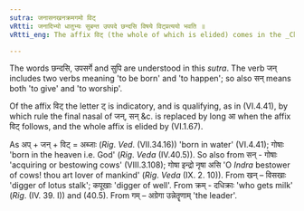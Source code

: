 ```yaml
---
sutra: जनासनखनक्रमगमो विट्
vRtti: जनादिभ्यो धातुभ्यः सुबन्त उपपदे छन्दसि विषये विट्प्रत्ययो भवति ॥
vRtti_eng: The affix विट् (the whole of which is elided) comes in the _Chhandas_ after the verbs जन् 'to be born', सन् 'to bestow', खन् 'to dig', क्रम् 'to pace' and गम् 'to go', when a word ending in a case-affix is in composition, and the final nasals are changed into long आ.

---
```

The words छन्दसि, उपसर्गे and सुपि are understood in this _sutra_. The verb जन् includes two verbs meaning 'to be born' and 'to happen'; so also सन् means both 'to give' and 'to worship'.

Of the affix विट् the letter ट् is indicatory, and is qualifying, as in (VI.4.41), by which rule the final nasal of जन्, सन् &c. is replaced by long आ when the affix विट् follows, and the whole affix is elided by (VI.1.67).

As अप् + जन् + विट् = अब्जाः (_Rig_. _Ved_. (VII.34.16)) 'born in water' (VI.4.41); गोषाः 'born in the heaven i.e. God' (_Rig_. _Veda_ (IV.40.5)). So also from सन् - गोषाः 'acquiring or bestowing cows' (VIII.3.108); गोषा इन्द्रो नृषा असि 'O _Indra_ bestower of cows! thou art lover of mankind' (_Rig_. _Veda_ (IX. 2. 10)). From खन् – विसखाः 'digger of lotus stalk'; कपूखाः 'digger of well'. From क्रम् - दधिक्राः 'who gets milk' (_Rig_. (IV. 39. I)) and (40.5). From गम् – अग्रेगा उन्नेतॄणाम् 'the leader'.